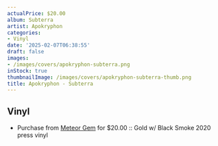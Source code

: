 ```yaml
---
actualPrice: $20.00
album: Subterra
artist: Apokryphon
categories:
- Vinyl
date: '2025-02-07T06:38:55'
draft: false
images:
- /images/covers/apokryphon-subterra.png
inStock: true
thumbnailImage: /images/covers/apokryphon-subterra-thumb.png
title: Apokryphon - Subterra
---
```


## Vinyl
* Purchase from [Meteor Gem](https://meteor-gem.com/products/apokryphon-subterra-2xlp) for $20.00 :: Gold w/ Black Smoke 2020 press vinyl
